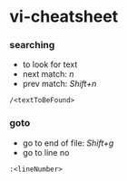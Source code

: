 # vi-cheatsheet

### searching
- to look for text
- next match:  *n* 
- prev match: *Shift+n*
```
/<textToBeFound>
```

### goto
- go to end of file: *Shift+g*
- go to line no
```
:<lineNumber>
```
